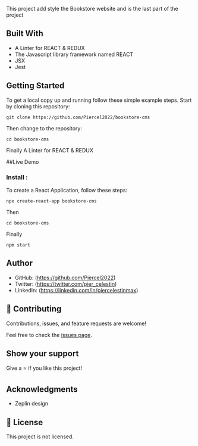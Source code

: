 
This project add style the Bookstore website and is the last part of the project


## Built With


- A Linter for REACT & REDUX
- The Javascript library framework named REACT
- JSX
- Jest

## Getting Started

To get a local copy up and running follow these simple example steps.
Start by cloning this repository:
```
git clone https://github.com/Piercel2022/bookstore-cms
```
Then change to the repository:
```
cd bookstore-cms
```
Finally A Linter for REACT & REDUX

##Live Demo


### Install : 
To create a React Application, follow these steps:
```
npx create-react-app bookstore-cms
```
Then 
```
cd bookstore-cms
```
Finally
```
npm start
```
## Author

- GitHub: (https://github.com/Piercel2022)
- Twitter: (https://twitter.com/pier_celestin)
- LinkedIn: (https://linkedin.com/in/piercelestinmax)


## 🤝 Contributing

Contributions, issues, and feature requests are welcome!

Feel free to check the [issues page](https://github.com/Piercel2022/bookstore-cms/issues).

## Show your support

Give a ⭐️ if you like this project!

## Acknowledgments

- Zeplin design


## 📝 License

This project is not licensed.
